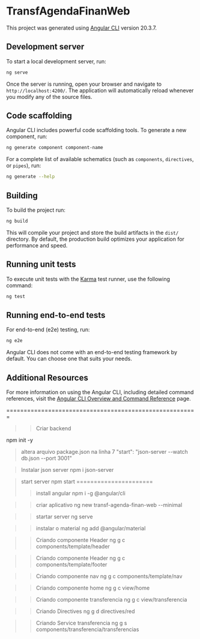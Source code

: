 # TransfAgendaFinanWeb

This project was generated using [Angular CLI](https://github.com/angular/angular-cli) version 20.3.7.

## Development server

To start a local development server, run:

```bash
ng serve
```

Once the server is running, open your browser and navigate to `http://localhost:4200/`. The application will automatically reload whenever you modify any of the source files.

## Code scaffolding

Angular CLI includes powerful code scaffolding tools. To generate a new component, run:

```bash
ng generate component component-name
```

For a complete list of available schematics (such as `components`, `directives`, or `pipes`), run:

```bash
ng generate --help
```

## Building

To build the project run:

```bash
ng build
```

This will compile your project and store the build artifacts in the `dist/` directory. By default, the production build optimizes your application for performance and speed.

## Running unit tests

To execute unit tests with the [Karma](https://karma-runner.github.io) test runner, use the following command:

```bash
ng test
```

## Running end-to-end tests

For end-to-end (e2e) testing, run:

```bash
ng e2e
```

Angular CLI does not come with an end-to-end testing framework by default. You can choose one that suits your needs.

## Additional Resources

For more information on using the Angular CLI, including detailed command references, visit the [Angular CLI Overview and Command Reference](https://angular.dev/tools/cli) page.



=======================================================
>> Criar backend
> 
npm init -y

> altera arquivo package.json  na linha 7
    "start": "json-server --watch db.json --port 3001"

> Instalar json server
npm i json-server

> start server
npm start
======================
>> install angular
npm i -g @angular/cli

>> criar aplicativo
ng new transf-agenda-finan-web --minimal

>> startar server 
ng serve


>> instalar o material
ng add @angular/material

>> Criando componente Header
ng g c components/template/header



>> Criando componente Header
ng g c components/template/footer

>> Criando componente nav
ng g c components/template/nav


>> Criando componente home
ng g c view/home


>> Criando componente transferencia
ng g c view/transferencia


>> Criando Directives
ng g d  directives/red


>> Criando Service transferencia
ng g s components/transferencia/transferencias

